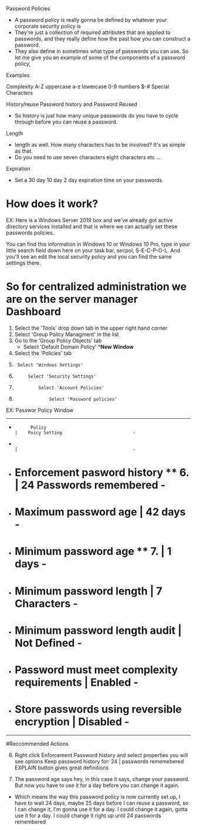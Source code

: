 

Password Policies
- A password policy is really gonna be defined by whatever your corporate security policy is
- They're just a collection of required attributes that are applied to passwords, and they really define how the past how you can construct a password.
- They also define in sometimes what type of passwords you can use. So let me give you an example of some of the components of a password policy,

Examples

Complexity
A-Z uppercase
a-z lowercase
0-9 numbers
$-# Special Characters

History/reuse
Password history and Password Reused
-  So history is just how many unique passwords do you have to cycle through before you can reuse a password.

Length
- length as well. How many characters has to be involved? It's as simple as that.
- Do you need to use seven characters eight characters etc ...

Expiration
- Set a 30 day 10 day 2 day expiration time on your passwords



# How does it work?

EX: 
Here is a Windows Server 2019 box and we've already got active directory services installed and that is where we can actually set these passwords policies. 

You can find this information in Windows 10 or Windows 10 Pro, type in your little search field down here on your task bar, secpol, S-E-C-P-O-L. And you'll see an edit the local security policy and you can find the same settings there.

# So for centralized administration we are on the server manager Dashboard
1. Select the 'Tools' drop down tab in the upper right hand corner
2. Select 'Group Policy Managment' in the list
3. Go to the 'Group Policy Objects' tab
    - Select 'Default Domain Policy'
*****New Window****
1. Select the 'Policies' tab
2.      Select 'Windows Settings'
3.          Select 'Security Settings'
4.              Select 'Account Policies' 
5.                  Select 'Password policies'
EX: Passwor Policy Window
- - - - - - - - - - - - - - - - - - - - - - - - - - - - - - - - - - - - - - - - - - - - - - - - - - - - - - - - - - - - - - - - - - 
-           Policy                                                                   |    Poicy Setting                           -
-                                                                                    |                                            -
-   # Enforcement pasword history ** 6.                                              |   24 Passwords remembered                  -
-   # Maximum password age                                                           |   42 days                                  -
-   # Minimum password age              ** 7.                                        |    1 days                                  -
-   # Minimum password length                                                        |    7 Characters                            -
-   # Minimum password length audit                                                  |      Not Defined                           - 
-   # Password must meet complexity requirements                                     |      Enabled                               -
-   # Store passwords using reversible encryption                                    |      Disabled                              -
- - - - - - - - - - - - - - - - - - - - - - - - - - - - - - - - - - - - - - - - - - - - - - - - - - - - - - - - - - - - - - - - - - 
#Reccommended Actions

6. Right click Enforcement Password history and select properties
    you will see options 
        Keep password history for:
        24 | passwords rememebered
EXPLAIN button gives great definitions

7. The password age says hey, in this case it says, change your password. But now you have to use it for a day before you can change it again.
- Which means the way this password policy is now currently set up, I have to wait 24 days, maybe 25 days before I can reuse a password, so I can change it, I'm gonna use it for a day. I could change it again, gotta use it for a day. I could change it right up until 24 passwords remembered








